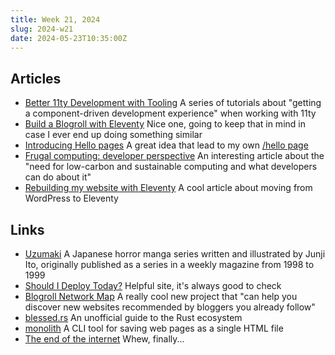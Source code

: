 ```yaml
---
title: Week 21, 2024
slug: 2024-w21
date: 2024-05-23T10:35:00Z
---
```


## Articles

- [Better 11ty Development with Tooling](https://www.jetbrains.com/guide/javascript/tutorials/eleventy-tsx/)
  A series of tutorials about "getting a component-driven development experience" when working with 11ty
- [Build a Blogroll with Eleventy](https://benmyers.dev/blog/eleventy-blogroll/)
  Nice one, going to keep that in mind in case I ever end up doing something similar
- [Introducing Hello pages](https://alastairjohnston.com/introducing-hello-pages/)
  A great idea that lead to my own [/hello page](/hello/)
- [Frugal computing: developer perspective](https://wimvanderbauwhede.codeberg.page/articles/frugal-computing-developer/)
  An interesting article about the "need for low-carbon and sustainable computing and what developers can do about it"
- [Rebuilding my website with Eleventy](https://blakewatson.com/journal/rebuilding-my-website-with-eleventy/)
  A cool article about moving from WordPress to Eleventy

## Links

- [Uzumaki](https://uzumaki-manga.online)
  A Japanese horror manga series written and illustrated by Junji Ito, originally published as a series in a weekly magazine from 1998 to 1999
- [Should I Deploy Today?](https://shouldideploy.today)
  Helpful site, it's always good to check
- [Blogroll Network Map](https://alexsci.com/rss-blogroll-network/)
  A really cool new project that "can help you discover new websites recommended by bloggers you already follow"
- [blessed.rs](https://blessed.rs)
  An unofficial guide to the Rust ecosystem
- [monolith](https://crates.io/crates/monolith)
  A CLI tool for saving web pages as a single HTML file
- [The end of the internet](https://hmpg.net)
  Whew, finally...
